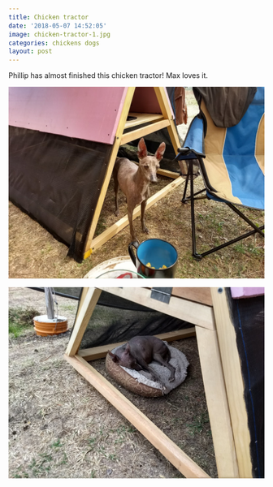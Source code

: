 ```yaml
---
title: Chicken tractor
date: '2018-05-07 14:52:05'
image: chicken-tractor-1.jpg
categories: chickens dogs
layout: post
---
```


Phillip has almost finished this chicken tractor! Max loves it.

![](/images/chicken-tractor-2.jpg)

![](/images/chicken-tractor-3.jpg)